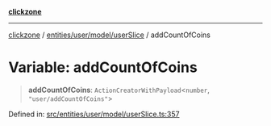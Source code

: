 [**clickzone**](../../../../../README.md)

***

[clickzone](../../../../../README.md) / [entities/user/model/userSlice](../README.md) / addCountOfCoins

# Variable: addCountOfCoins

> **addCountOfCoins**: `ActionCreatorWithPayload`\<`number`, `"user/addCountOfCoins"`\>

Defined in: [src/entities/user/model/userSlice.ts:357](https://github.com/MaximBri/ClickZone/blob/20f3f0d061a7c50a96ed5bba64acbc325a456072/client/src/entities/user/model/userSlice.ts#L357)
